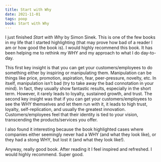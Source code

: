 ```yaml
---
title: Start with Why
date: 2021-11-01
tags: poop
book: Start with Why
---
```


I just finished _Start with Why_ by Simon Sinek. This is one of the few books in my life that I started highlighting (that may prove how bad of a reader I am or how good the book is). I would highly recommend this book. It has been helping me to rethink my WHY and my approach to what I do day-to-day.

This first key insight is that you can get your customers/employees to do something either by inspiring or manipulating them. Manipulation can be things like price, promotion, aspiration, fear, peer-pressure, novelty, etc. In itself, manipulation isn’t bad (try to take away the bad connotation in your mind). In fact, they usually show fantastic results, especially in the short term. However, it rarely leads to loyalty, sustained growth, and trust.
The second key insight was that if you can get your customers/employees to see the WHY themselves and let them run with it, it leads to high trust, loyalty, self-replication, and usually the greatest innovation. Customers/employees feel that their identity is tied to your vision, transcending the products/services you offer.

I also found it interesting because the book highlighted cases where companies either seemingly never had a WHY (and what they look like), or they had a stong WHY, but lost it (and what they look like!).

Anyway, really good book. After reading it I feel inspired and refreshed. I would highly recommend. Super good.
